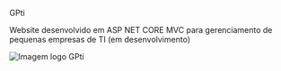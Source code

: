 GPti

Website desenvolvido em ASP NET CORE MVC para gerenciamento de pequenas empresas de TI (em desenvolvimento)


![Imagem logo GPti](https://github.com/marciocoelho31/gpti/blob/master/gpti/gpti/wwwroot/images/imagem-git.jpg)
